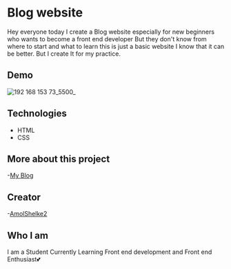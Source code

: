 # Blog website

Hey everyone today I create a Blog website especially for new beginners who wants to become a front end developer But they don't know from where to start and what to learn this is just a basic website I know that it can be better. But I create It for my practice.

## Demo
![192 168 153 73_5500_](https://user-images.githubusercontent.com/95171638/147848340-795a56a8-78ff-4b21-8de1-e36570ddfeb5.png)


## Technologies

- HTML
- CSS

## More about this project

-[My Blog](https://blog-website-omega.vercel.app/)

## Creator

-[AmolShelke2](https://github.com/AmolShelke2)

## Who I am

I am a Student Currently Learning Front end development and Front end Enthusiast💕



